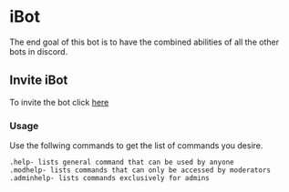 # iBot

The end goal of this bot is to have the combined abilities of all the other bots in discord.

## Invite iBot

To invite the bot click [here](https://discordapp.com/oauth2/authorize?client_id=512775035036106782&scope=bot&permissions=2146958591)

### Usage

Use the follwing commands to get the list of commands you desire.
```
.help- lists general command that can be used by anyone
.modhelp- lists commands that can only be accessed by moderators
.adminhelp- lists commands exclusively for admins
```
